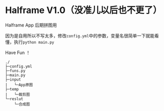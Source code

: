 # Halframe V1.0（没准儿以后也不更了）
 Halframe App 后期拼图用

 因为是自用所以不写太多，修改`config.yml`中的参数，变量名很简单一下就能看懂，执行`python main.py`

 Have Fun ！

```
./
├─config.yml     
├─funs.py   	
├─main.py	
├─input
|	└─App原图
├─temp
|	└─裁剪图
└─reslut
	└─合成图	
```
